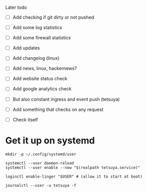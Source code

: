 Later todo
  - [ ] Add checking if git dirty or not pushed
  - [ ] Add some log statistics
  - [ ] Add some firewall statistics
  - [ ] Add updates
  - [ ] Add changelog (linux)
  - [ ] Add news, linux, hackernews?
  - [ ] Add website status check
  - [ ] Add google analytics check
  - [ ] But also constant ingress and event push (tetsuya)
  - [ ] Add something that checks on any request
  - [ ] Check itself


# Get it up on systemd

```
mkdir -p ~/.config/systemd/user

systemctl --user daemon-reload
systemctl --user enable --now "$(realpath tetsuya.service)"

loginctl enable-linger "$USER" # (allow it to start at boot)

journalctl --user -u tetsuya -f
```
